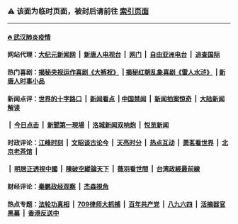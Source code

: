 ### ⚠️ 该面为临时页面，被封后请前往 [索引页面](../link4.md)

---

#### [🔥 武汉肺炎疫情](http://143.110.159.67:10000/videos/corona/)

#### 网站代理：[大纪元新闻网](http://143.110.159.67:10080/gb/) &nbsp;|&nbsp; [新唐人电视台](http://143.110.159.67:8808/gb/) &nbsp;|&nbsp; [网门](http://143.110.159.67:11000/) &nbsp;|&nbsp; [自由亚洲电台](http://143.110.159.67:9800/mandarin/) &nbsp;|&nbsp; [追查国际](http://143.110.159.67:10010/)

#### 热门喜剧：[揭秘央视运作喜剧《大裤衩》](http://143.110.159.67:10000/videos/res/big-shorts/) &nbsp;|&nbsp;[揭秘红朝乱象喜剧《雷人水浒》](http://143.110.159.67:10000/videos/res/OutlawsOfMarsh/) &nbsp;|&nbsp;[新唐人时事小品](http://143.110.159.67:10000/videos/res/comedy/)

#### 新闻点评：[世界的十字路口](http://143.110.159.67/tanghao/) &nbsp;|&nbsp; [新闻看点](http://143.110.159.67/news-insight/) &nbsp;|&nbsp;[中国禁闻](http://143.110.159.67/ntdtv-news/) &nbsp;|&nbsp; [新闻拍案惊奇](http://143.110.159.67/dayu/) &nbsp;|&nbsp; [大陆新闻解读](http://143.110.159.67/ntdtv-comedy/)
####   &nbsp;|&nbsp;  [今日点击](http://143.110.159.67/news-click/)  &nbsp;|&nbsp; [新聞第一現場](http://143.110.159.67/primary-scene/) &nbsp;|&nbsp; [洛城新闻双响炮](http://143.110.159.67/la-news/) &nbsp;|&nbsp; [悦览新闻](http://143.110.159.67/dingyue/)

#### 时政评论：[江峰时刻](http://143.110.159.67/today-in-history/) &nbsp;|&nbsp; [文昭谈古论今](http://143.110.159.67/wenzhao/) &nbsp;|&nbsp; [天亮时分](http://143.110.159.67/tianliang/) &nbsp;|&nbsp; [热点互动](http://143.110.159.67/ntdtv-rdhd/) &nbsp;|&nbsp; [萧茗看世界](http://143.110.159.67/simonegao/) &nbsp;|&nbsp; [北京老茶馆](http://143.110.159.67/teahouse/)  &nbsp;|&nbsp;  
####   &nbsp;|&nbsp;  [明居正透視中國](http://143.110.159.67/decoding-china/)  &nbsp;|&nbsp; [陳破空縱論天下](http://143.110.159.67/pokong/)  &nbsp;|&nbsp; [薇羽看世間](http://143.110.159.67/weiyu/)  &nbsp;|&nbsp; [台湾政經最前線](http://143.110.159.67/taiwan/)   

#### 财经评论：[秦鹏政经观察](http://143.110.159.67/qinpeng/) &nbsp;|&nbsp; [杰森視角 ](http://143.110.159.67/jason/)

#### 热点专题：[法轮功真相](http://143.110.159.67:10000/videos/truth.html) &nbsp;|&nbsp; [709律师大抓捕](http://143.110.159.67:10000/videos/709/) &nbsp;|&nbsp; [百年共产党](http://143.110.159.67:10000/videos/ccp.html) &nbsp;|&nbsp; [八九六四](http://143.110.159.67:10000/videos/88/)  &nbsp;|&nbsp; [活摘器官黑幕](http://143.110.159.67:10000/videos/res/Organs/)  &nbsp;|&nbsp; [香港反送中](http://143.110.159.67:10000/videos/res/hk/) 

<img src='http://gfw-breaker.win/link4.md' width='0px' height='0px'/>

